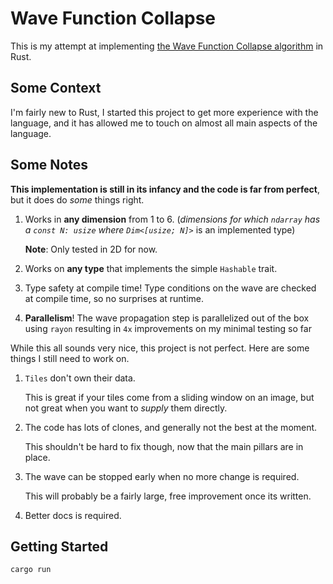 # Wave Function Collapse

This is my attempt at implementing [the Wave Function Collapse algorithm](https://github.com/mxgmn/WaveFunctionCollapse) in Rust.

## Some Context

I'm fairly new to Rust, I started this project to get more experience with the
language, and it has allowed me to touch on almost all main aspects of the
language.

## Some Notes

**This implementation is still in its infancy and the code is far from perfect**,
but it does do *some* things right.

1. Works in **any dimension** from 1 to 6. (*dimensions for which `ndarray` has
   a `const N: usize` where `Dim<[usize; N]>`* is an implemented type)

   **Note**: Only tested in 2D for now.

2. Works on **any type** that implements the simple `Hashable` trait.
3. Type safety at compile time! Type conditions on the wave are checked at
   compile time, so no surprises at runtime.
4. **Parallelism**! The wave propagation step is parallelized out of the box
   using `rayon` resulting in `4x` improvements on my minimal testing so far

While this all sounds very nice, this project is not perfect. Here are some
things I still need to work on.

1. `Tiles` don't own their data.

    This is great if your tiles come from a sliding window on an image, but not
    great when you want to *supply* them directly.

2. The code has lots of clones, and generally not the best at the moment.

    This shouldn't be hard to fix though, now that the main pillars are in place.

3. The wave can be stopped early when no more change is required.

    This will probably be a fairly large, free improvement once its written.

4. Better docs is required.

## Getting Started

```
cargo run
```
